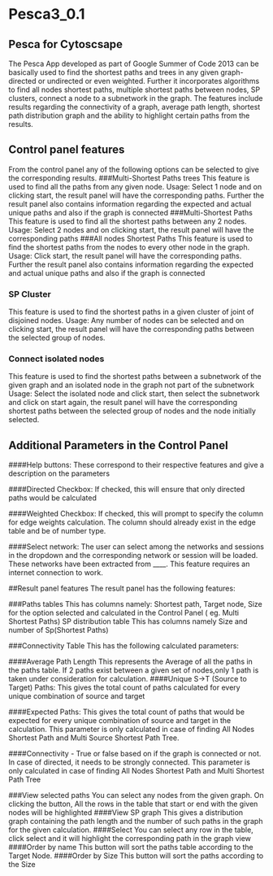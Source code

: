 # Pesca3_0.1
## Pesca for Cytoscsape 


The Pesca App developed as part of Google Summer of Code 2013 can be basically used to find the shortest paths and trees in any given graph- directed or undirected or even weighted. Further it incorporates algorithms to find all nodes shortest paths, multiple shortest paths between nodes, SP clusters, connect a node to a subnetwork in the graph. The features include results regarding the connectivity of a graph, average path length, shortest path distribution graph and the ability to highlight certain paths from the results.

## Control panel features


From the control panel any of the following options can be selected to give the corresponding results.
###Multi-Shortest Paths trees
This feature is used to find all the paths from any given node. 
Usage: Select 1 node and on clicking start, the result panel will have the corresponding paths. Further the result panel also contains information regarding the expected and actual unique paths and also if the graph is connected
###Multi-Shortest Paths 
This feature is used to find all the shortest paths between any 2 nodes. 
Usage: Select 2 nodes and on clicking start, the result panel will have the corresponding paths
###All nodes Shortest Paths 
This feature is used to find the shortest paths from the nodes to every other node in the graph. 
Usage: Click start, the result panel will have the corresponding paths.
 Further the result panel also contains information regarding the expected and actual unique paths and also if the graph is connected
###	SP Cluster
This feature is used to find the shortest paths in a given cluster of joint of disjoined nodes. 
Usage: Any number of nodes can be selected and on clicking start, the result panel will have the corresponding paths between the selected group of nodes. 
### 	Connect isolated nodes
This feature is used to find the shortest paths between a subnetwork of the given graph and an isolated node in the graph not part of the subnetwork 
Usage: Select the isolated node and click start, then select the subnetwork and click on start again, the result panel will have the corresponding shortest paths between the selected group of nodes and the node initially selected. 


## Additional Parameters in the Control Panel

####Help buttons: 
These correspond to their respective features and give a description on the parameters

####Directed Checkbox:
If checked, this will ensure that only directed paths would be calculated

####Weighted Checkbox:
If checked, this will prompt to specify the column for edge weights calculation. The column should already exist in the edge table and be of number type. 

####Select network:
The user can select among the networks and sessions in the dropdown and the corresponding network or session will be loaded. These networks have been extracted from ____. This feature requires an internet connection to work.


##Result panel features
The result panel has the following features:

###Paths tables
This has columns namely: Shortest path, Target node, Size for the option selected and calculated in the Control Panel ( eg. Multi Shortest Paths)
SP distribution table
This has columns namely Size and number of Sp(Shortest Paths)

###Connectivity Table
 This has the following calculated parameters: 
 
####Average Path Length 
This represents the Average of all the paths in the paths table. If 2 paths exist between a given set of nodes,only 1 path is taken under consideration for calculation. 
####Unique S->T (Source to Target) Paths: 
This gives the total count of paths calculated for every unique combination of source and target

####Expected Paths: 
This gives the total count of paths that would be expected for every unique combination of source and target in the calculation. This parameter is only calculated in case of finding All Nodes Shortest Path and Multi Source Shortest Path Tree.

####Connectivity -
True or false based on if the graph is connected or not. In case of directed, it needs to be strongly connected. This parameter is only calculated in case of finding All Nodes Shortest Path and Multi Shortest Path Tree


###View selected paths
 You can select any nodes from the given graph. On clicking the button, All the rows in the table that start or end with the given nodes will be highlighted
####View SP graph
This gives a distribution graph containing the path length and the number of such paths in the graph for the given calculation.
####Select
 You can select any row in the table, click select and it will highlight the corresponding path in the graph view
####Order by name
 This button will sort the paths table according to the Target Node.
####Order by Size
 This button will sort the paths according to the Size
